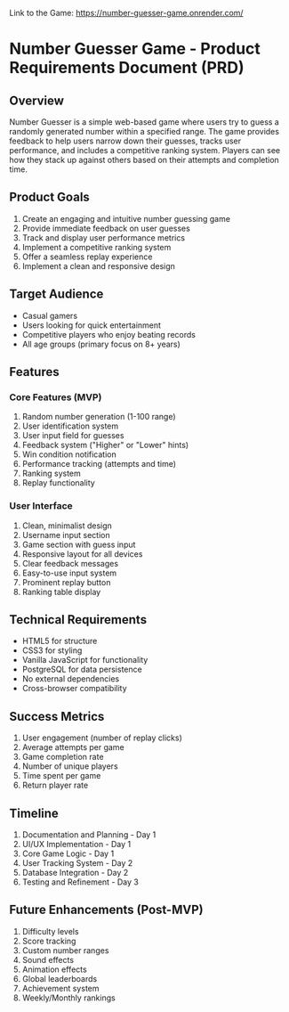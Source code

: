 Link to the Game: https://number-guesser-game.onrender.com/

# Number Guesser Game - Product Requirements Document (PRD)

## Overview

Number Guesser is a simple web-based game where users try to guess a randomly generated number within a specified range. The game provides feedback to help users narrow down their guesses, tracks user performance, and includes a competitive ranking system. Players can see how they stack up against others based on their attempts and completion time.

## Product Goals

1. Create an engaging and intuitive number guessing game
2. Provide immediate feedback on user guesses
3. Track and display user performance metrics
4. Implement a competitive ranking system
5. Offer a seamless replay experience
6. Implement a clean and responsive design

## Target Audience

- Casual gamers
- Users looking for quick entertainment
- Competitive players who enjoy beating records
- All age groups (primary focus on 8+ years)

## Features

### Core Features (MVP)

1. Random number generation (1-100 range)
2. User identification system
3. User input field for guesses
4. Feedback system ("Higher" or "Lower" hints)
5. Win condition notification
6. Performance tracking (attempts and time)
7. Ranking system
8. Replay functionality

### User Interface

1. Clean, minimalist design
2. Username input section
3. Game section with guess input
4. Responsive layout for all devices
5. Clear feedback messages
6. Easy-to-use input system
7. Prominent replay button
8. Ranking table display

## Technical Requirements

- HTML5 for structure
- CSS3 for styling
- Vanilla JavaScript for functionality
- PostgreSQL for data persistence
- No external dependencies
- Cross-browser compatibility

## Success Metrics

1. User engagement (number of replay clicks)
2. Average attempts per game
3. Game completion rate
4. Number of unique players
5. Time spent per game
6. Return player rate

## Timeline

1. Documentation and Planning - Day 1
2. UI/UX Implementation - Day 1
3. Core Game Logic - Day 1
4. User Tracking System - Day 2
5. Database Integration - Day 2
6. Testing and Refinement - Day 3

## Future Enhancements (Post-MVP)

1. Difficulty levels
2. Score tracking
3. Custom number ranges
4. Sound effects
5. Animation effects
6. Global leaderboards
7. Achievement system
8. Weekly/Monthly rankings
